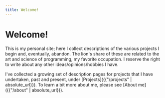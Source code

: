 ```yaml
---
title: Welcome!
---
```


# Welcome!
This is my personal site; here I collect descriptions of the various projects I
begin and, eventually, abandon. The lion's share of these are related to the art
and science of programming, my favorite occupation. I reserve the right
to write about any other ideas/opinions/hobbies I have.

I've collected a growing set of description pages for projects that I have
undertaken, past and present, under [Projects]({{"/projects" | absolute_url}}).
To learn a bit more about me, please see [About me]({{"/about" | absolute_url}}).

